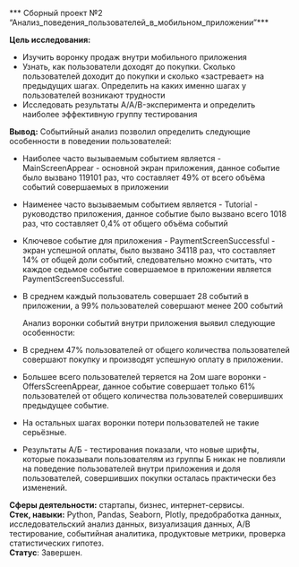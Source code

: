 *** Сборный проект №2  “Анализ_поведения_пользователей_в_мобильном_приложении”***


**Цель исследования:** 
- Изучить воронку продаж внутри мобильного приложения
- Узнать, как пользователи доходят до покупки. Сколько пользователей доходит до покупки и сколько «застревает» на предыдущих шагах. Определить на каких именно шагах у пользователей возникают трудности
- Исследовать результаты A/A/B-эксперимента и определить наиболее эффективную группу тестирования  


**Вывод:**
    Событийный анализ позволил определить следующие особенности в поведении пользователей:
- Наиболее часто вызываемым событием является - MainScreenAppear - основной экран приложения, данное событие было вызвано 119101 раз, что составляет 49% от всего объёма событий совершаемых в приложении
- Наименее часто вызываемым событием является - Tutorial - руководство приложения, данное событие было вызвано всего 1018 раз, что составляет 0,4% от общего объёма событий
- Ключевое событие для приложения - PaymentScreenSuccessful - экран успешной оплаты, было вызвано 34118 раз, что составляет 14% от общей доли событий, следовательно можно считать, что каждое седьмое событие совершаемое в приложении является PaymentScreenSuccessful.
- В среднем каждый пользователь совершает 28 событий в приложении, а 99% пользователей совершают менее 200 событий
   
  Анализ воронки событий внутри приложения выявил следующие особенности:
- В среднем 47% пользователей от общего количества пользователей совершают покупку и производят успешную оплату в приложении.
- Большее всего пользователей теряется на 2ом шаге воронки - OffersScreenAppear, данное событие совершает только 61% пользователей от общего количества пользователей совершивших предыдущее событие.
- На остальных шагах воронки потери пользователей не такие серьёзные.
- Результаты А/Б - тестирования показали, что новые шрифты, которые показывали пользователям из группы Б никак не повлияли на поведение пользователей внутри приложения и доля пользователей, совершивших покупки осталась практически без изменений.
     
    
**Сферы деятельности:**   стартапы, бизнес, интернет-сервисы.	
**Стек, навыки:**   Python, Pandas, Seaborn, Plotly, предобработка данных, исследовательский анализ данных, визуализация данных, А/В тестирование, событийная аналитика, продуктовые метрики, проверка статистических гипотез.	
**Статус**: Завершен.
 


